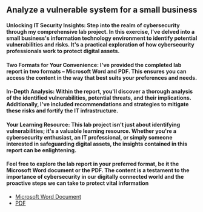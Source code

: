 <h2>Analyze a vulnerable system for a small business</h2>
<h4>Unlocking IT Security Insights: Step into the realm of cybersecurity through my comprehensive lab project. In this exercise, I've delved into a small business's information technology environment to identify potential vulnerabilities and risks. It's a practical exploration of how cybersecurity professionals work to protect digital assets.</h4>

<h4>Two Formats for Your Convenience: I've provided the completed lab report in two formats – Microsoft Word and PDF. This ensures you can access the content in the way that best suits your preferences and needs.</h4>

<h4>In-Depth Analysis: Within the report, you'll discover a thorough analysis of the identified vulnerabilities, potential threats, and their implications. Additionally, I've included recommendations and strategies to mitigate these risks and fortify the IT infrastructure.</h4>

<h4>Your Learning Resource: This lab project isn't just about identifying vulnerabilities; it's a valuable learning resource. Whether you're a cybersecurity enthusiast, an IT professional, or simply someone interested in safeguarding digital assets, the insights contained in this report can be enlightening.</h4>

<h4>Feel free to explore the lab report in your preferred format, be it the Microsoft Word document or the PDF. The content is a testament to the importance of cybersecurity in our digitally connected world and the proactive steps we can take to protect vital information</h4>

- [Microsoft Word Document](https://github.com/pbroding/analyze-a-vulnerable-system-for-a-small-business/blob/main/Vulnerability-assessment-report-PB.docx)
- [PDF](https://github.com/pbroding/analyze-a-vulnerable-system-for-a-small-business/blob/main/Vulnerability-assessment-report-PB.pdf)
